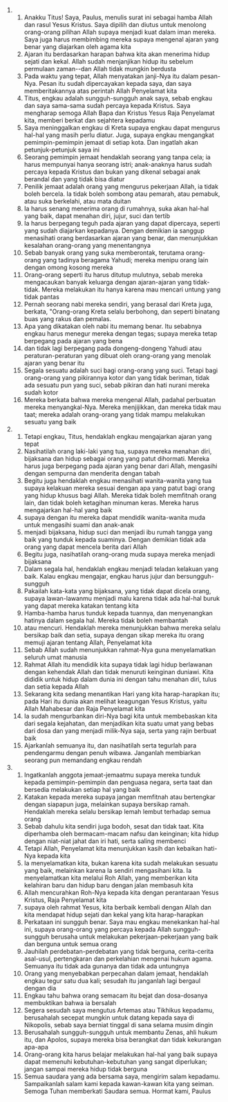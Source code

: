 <ol>
  <li>
    <ol>
      <li>Anakku Titus! Saya, Paulus, menulis surat ini sebagai hamba Allah dan rasul Yesus Kristus. Saya dipilih dan diutus untuk menolong orang-orang pilihan Allah supaya menjadi kuat dalam iman mereka. Saya juga harus membimbing mereka supaya mengenal ajaran yang benar yang diajarkan oleh agama kita</li>
      <li>Ajaran itu berdasarkan harapan bahwa kita akan menerima hidup sejati dan kekal. Allah sudah menjanjikan hidup itu sebelum permulaan zaman--dan Allah tidak mungkin berdusta</li>
      <li>Pada waktu yang tepat, Allah menyatakan janji-Nya itu dalam pesan-Nya. Pesan itu sudah dipercayakan kepada saya, dan saya memberitakannya atas perintah Allah Penyelamat kita</li>
      <li>Titus, engkau adalah sungguh-sungguh anak saya, sebab engkau dan saya sama-sama sudah percaya kepada Kristus. Saya mengharap semoga Allah Bapa dan Kristus Yesus Raja Penyelamat kita, memberi berkat dan sejahtera kepadamu</li>
      <li>Saya meninggalkan engkau di Kreta supaya engkau dapat mengurus hal-hal yang masih perlu diatur. Juga, supaya engkau mengangkat pemimpin-pemimpin jemaat di setiap kota. Dan ingatlah akan petunjuk-petunjuk saya ini</li>
      <li>Seorang pemimpin jemaat hendaklah seorang yang tanpa cela; ia harus mempunyai hanya seorang istri; anak-anaknya harus sudah percaya kepada Kristus dan bukan yang dikenal sebagai anak berandal dan yang tidak bisa diatur</li>
      <li>Penilik jemaat adalah orang yang mengurus pekerjaan Allah, ia tidak boleh bercela. Ia tidak boleh sombong atau pemarah, atau pemabuk, atau suka berkelahi, atau mata duitan</li>
      <li>Ia harus senang menerima orang di rumahnya, suka akan hal-hal yang baik, dapat menahan diri, jujur, suci dan tertib</li>
      <li>Ia harus berpegang teguh pada ajaran yang dapat dipercaya, seperti yang sudah diajarkan kepadanya. Dengan demikian ia sanggup menasihati orang berdasarkan ajaran yang benar, dan menunjukkan kesalahan orang-orang yang menentangnya</li>
      <li>Sebab banyak orang yang suka memberontak, terutama orang-orang yang tadinya beragama Yahudi; mereka menipu orang lain dengan omong kosong mereka</li>
      <li>Orang-orang seperti itu harus ditutup mulutnya, sebab mereka mengacaukan banyak keluarga dengan ajaran-ajaran yang tidak-tidak. Mereka melakukan itu hanya karena mau mencari untung yang tidak pantas</li>
      <li>Pernah seorang nabi mereka sendiri, yang berasal dari Kreta juga, berkata, "Orang-orang Kreta selalu berbohong, dan seperti binatang buas yang rakus dan pemalas.</li>
      <li>Apa yang dikatakan oleh nabi itu memang benar. Itu sebabnya engkau harus menegur mereka dengan tegas; supaya mereka tetap berpegang pada ajaran yang bena</li>
      <li>dan tidak lagi berpegang pada dongeng-dongeng Yahudi atau peraturan-peraturan yang dibuat oleh orang-orang yang menolak ajaran yang benar itu</li>
      <li>Segala sesuatu adalah suci bagi orang-orang yang suci. Tetapi bagi orang-orang yang pikirannya kotor dan yang tidak beriman, tidak ada sesuatu pun yang suci, sebab pikiran dan hati nurani mereka sudah kotor</li>
      <li>Mereka berkata bahwa mereka mengenal Allah, padahal perbuatan mereka menyangkal-Nya. Mereka menjijikkan, dan mereka tidak mau taat; mereka adalah orang-orang yang tidak mampu melakukan sesuatu yang baik</li>
    </ol>
  </li>
  <li>
    <ol>
      <li>Tetapi engkau, Titus, hendaklah engkau mengajarkan ajaran yang tepat</li>
      <li>Nasihatilah orang laki-laki yang tua, supaya mereka menahan diri, bijaksana dan hidup sebagai orang yang patut dihormati. Mereka harus juga berpegang pada ajaran yang benar dari Allah, mengasihi dengan sempurna dan menderita dengan tabah</li>
      <li>Begitu juga hendaklah engkau menasihati wanita-wanita yang tua supaya kelakuan mereka sesuai dengan apa yang patut bagi orang yang hidup khusus bagi Allah. Mereka tidak boleh memfitnah orang lain, dan tidak boleh ketagihan minuman keras. Mereka harus mengajarkan hal-hal yang baik</li>
      <li>supaya dengan itu mereka dapat mendidik wanita-wanita muda untuk mengasihi suami dan anak-anak</li>
      <li>menjadi bijaksana, hidup suci dan menjadi ibu rumah tangga yang baik yang tunduk kepada suaminya. Dengan demikian tidak ada orang yang dapat mencela berita dari Allah</li>
      <li>Begitu juga, nasihatilah orang-orang muda supaya mereka menjadi bijaksana</li>
      <li>Dalam segala hal, hendaklah engkau menjadi teladan kelakuan yang baik. Kalau engkau mengajar, engkau harus jujur dan bersungguh-sungguh</li>
      <li>Pakailah kata-kata yang bijaksana, yang tidak dapat dicela orang, supaya lawan-lawanmu menjadi malu karena tidak ada hal-hal buruk yang dapat mereka katakan tentang kita</li>
      <li>Hamba-hamba harus tunduk kepada tuannya, dan menyenangkan hatinya dalam segala hal. Mereka tidak boleh membantah</li>
      <li>atau mencuri. Hendaklah mereka menunjukkan bahwa mereka selalu bersikap baik dan setia, supaya dengan sikap mereka itu orang memuji ajaran tentang Allah, Penyelamat kita</li>
      <li>Sebab Allah sudah menunjukkan rahmat-Nya guna menyelamatkan seluruh umat manusia</li>
      <li>Rahmat Allah itu mendidik kita supaya tidak lagi hidup berlawanan dengan kehendak Allah dan tidak menuruti keinginan duniawi. Kita dididik untuk hidup dalam dunia ini dengan tahu menahan diri, tulus dan setia kepada Allah</li>
      <li>Sekarang kita sedang menantikan Hari yang kita harap-harapkan itu; pada Hari itu dunia akan melihat keagungan Yesus Kristus, yaitu Allah Mahabesar dan Raja Penyelamat kita</li>
      <li>Ia sudah mengurbankan diri-Nya bagi kita untuk membebaskan kita dari segala kejahatan, dan menjadikan kita suatu umat yang bebas dari dosa dan yang menjadi milik-Nya saja, serta yang rajin berbuat baik</li>
      <li>Ajarkanlah semuanya itu, dan nasihatilah serta tegurlah para pendengarmu dengan penuh wibawa. Janganlah membiarkan seorang pun memandang engkau rendah</li>
    </ol>
  </li>
  <li>
    <ol>
      <li>Ingatkanlah anggota jemaat-jemaatmu supaya mereka tunduk kepada pemimpin-pemimpin dan penguasa negara, serta taat dan bersedia melakukan setiap hal yang baik</li>
      <li>Katakan kepada mereka supaya jangan memfitnah atau bertengkar dengan siapapun juga, melainkan supaya bersikap ramah. Hendaklah mereka selalu bersikap lemah lembut terhadap semua orang</li>
      <li>Sebab dahulu kita sendiri juga bodoh, sesat dan tidak taat. Kita diperhamba oleh bermacam-macam nafsu dan keinginan; kita hidup dengan niat-niat jahat dan iri hati, serta saling membenci</li>
      <li>Tetapi Allah, Penyelamat kita menunjukkan kasih dan kebaikan hati-Nya kepada kita</li>
      <li>Ia menyelamatkan kita, bukan karena kita sudah melakukan sesuatu yang baik, melainkan karena Ia sendiri mengasihani kita. Ia menyelamatkan kita melalui Roh Allah, yang memberikan kita kelahiran baru dan hidup baru dengan jalan membasuh kita</li>
      <li>Allah mencurahkan Roh-Nya kepada kita dengan perantaraan Yesus Kristus, Raja Penyelamat kita</li>
      <li>supaya oleh rahmat Yesus, kita berbaik kembali dengan Allah dan kita mendapat hidup sejati dan kekal yang kita harap-harapkan</li>
      <li>Perkataan ini sungguh benar. Saya mau engkau menekankan hal-hal ini, supaya orang-orang yang percaya kepada Allah sungguh-sungguh berusaha untuk melakukan pekerjaan-pekerjaan yang baik dan berguna untuk semua orang</li>
      <li>Jauhilah perdebatan-perdebatan yang tidak berguna, cerita-cerita asal-usul, pertengkaran dan perkelahian mengenai hukum agama. Semuanya itu tidak ada gunanya dan tidak ada untungnya</li>
      <li>Orang yang menyebabkan perpecahan dalam jemaat, hendaklah engkau tegur satu dua kali; sesudah itu janganlah lagi bergaul dengan dia</li>
      <li>Engkau tahu bahwa orang semacam itu bejat dan dosa-dosanya membuktikan bahwa ia bersalah</li>
      <li>Segera sesudah saya mengutus Artemas atau Tikhikus kepadamu, berusahalah secepat mungkin untuk datang kepada saya di Nikopolis, sebab saya berniat tinggal di sana selama musim dingin</li>
      <li>Berusahalah sungguh-sungguh untuk membantu Zenas, ahli hukum itu, dan Apolos, supaya mereka bisa berangkat dan tidak kekurangan apa-apa</li>
      <li>Orang-orang kita harus belajar melakukan hal-hal yang baik supaya dapat memenuhi kebutuhan-kebutuhan yang sangat diperlukan; jangan sampai mereka hidup tidak berguna</li>
      <li>Semua saudara yang ada bersama saya, mengirim salam kepadamu. Sampaikanlah salam kami kepada kawan-kawan kita yang seiman. Semoga Tuhan memberkati Saudara semua. Hormat kami, Paulus</li>
    </ol>
  </li>
</ol>